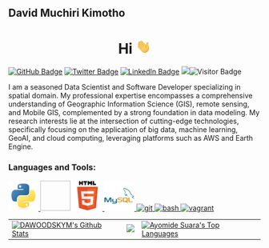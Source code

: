 ## David Muchiri Kimotho
<h1 align="center">Hi <img src="https://github.com/DAWOODSKYM/DAWOODSKYM/blob/main/wave.gif" width="30px"></h1>

[![GitHub Badge](https://img.shields.io/github/followers/DAWOODSKYM?style=social)](https://github.com/DAWOODSKYM?tab=followers)
[![Twitter Badge](https://img.shields.io/twitter/follow/kimdave308?style=social)](https://twitter.com/kimdave308)
[![LinkedIn Badge](https://img.shields.io/badge/My-LinkedIn-blue)](https://www.linkedin.com/in/david-kimotho-974b64174)
<img src="https://media.giphy.com/media/WUlplcMpOCEmTGBtBW/giphy.gif" width="30"><img>![Visitor Badge](https://visitor-badge.laobi.icu/badge?page_id=DAWOODSKYM.DAWOODSKYM)

I am a seasoned Data Scientist and Software Developer specializing in spatial domain. My professional expertise encompasses a comprehensive understanding of Geographic Information Science (GIS), remote sensing, and Mobile GIS, complemented by a strong foundation in data modeling. My research interests lie at the intersection of cutting-edge technologies, specifically focusing on the application of big data, machine learning, GeoAI, and cloud computing, leveraging platforms such as AWS and Earth Engine.
<td>
    </p>
      <h3 align="left">Languages and Tools:</h3>
      <p align="left"> 
          <a href="https://www.python.org" target="_blank" rel="noreferrer"> <img src="https://raw.githubusercontent.com/devicons/devicon/master/icons/python/python-original.svg"alt="python" width="60" height="60"/> </a> 
          <a href="https://www.r-project.org"> <img scr="https://github.com/DAWOODSKYM/DAWOODSKYM/blob/main/R_logo.svg" width="60" height="60"/></a>
            <a href="https://www.w3.org/html/" target="_blank" rel="noreferrer"> <img src="https://raw.githubusercontent.com/devicons/devicon/master/icons/html5/html5-original-wordmark.svg" alt="html5" width="60" height="60"/> </a> 
          <a src="https://raw.githubusercontent.com/devicons/devicon/master/icons/javascript/javascript-original.svg" alt="javascript" width="60" height="60"/> </a> 
          <a href="https://www.mysql.com/" target="_blank" rel="noreferrer"> <img src="https://raw.githubusercontent.com/devicons/devicon/master/icons/mysql/mysql-original-wordmark.svg" alt="mysql" width="60" height="60"/> </a> 
          <a href="https://git-scm.com/" target="_blank" rel="noreferrer"> <img src="https://www.vectorlogo.zone/logos/git-scm/git-scm-icon.svg" alt="git" width="60" height="60"/> </a>
          <a href="https://www.gnu.org/software/bash/" target="_blank" rel="noreferrer"> <img src="https://www.vectorlogo.zone/logos/gnu_bash/gnu_bash-icon.svg" alt="bash" width="60" height="60"/> </a>  
          <a href="https://www.vagrantup.com/" target="_blank" rel="noreferrer"> <img src="https://www.vectorlogo.zone/logos/vagrantup/vagrantup-icon.svg" alt="vagrant" width="60" height="60"/> </a> 
      </p>  
</td>
<table>
  <tr>
    <td>
       <a href="https://github.com/DAWOODSKYM"><img alt="DAWOODSKYM's Github Stats" src="https://github-readme-stats.vercel.app/api?username=DAWOODSKYM&show_icons=true&count_private=true&theme=react&hide_border=true&bg_color=1d2a3a" /></a>
    </td>
    <td>
       <a href="http://www.github.com/DAWOODSKYM"><img src="https://github-readme-streak-stats.herokuapp.com/?user=DAWOODSKYM&stroke=ffffff&background=1d2a3a&ring=5BCDEC&fire=5BCDEC&currStreakNum=ffffff&currStreakLabel=5BCDEC&sideNums=ffffff&sideLabels=ffffff&dates=ffffff&hide_border=true" /></a>
    </td>
    <td>
      <a href="https://github.com/DAWOODSKYM"><img alt="Ayomide Suara's Top Languages" src="https://github-readme-stats.vercel.app/api/top-langs/?username=Aysuarex&langs_count=6&count_private=true&layout=compact&theme=react&hide_border=true&bg_color=1d2a3a"/></a>
    </td>
  </tr>
</table>
